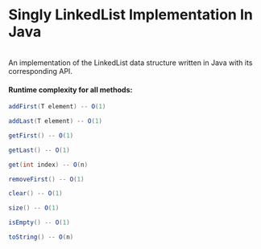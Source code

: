 # Singly LinkedList Implementation In Java
<br />
An implementation of the LinkedList data structure written in Java with its corresponding API.
<br />

#### Runtime complexity for all methods:
```java
addFirst(T element) -- O(1)

addLast(T element) -- O(1)

getFirst() -- O(1)

getLast() -- O(1)

get(int index) -- O(n)

removeFirst() -- O(1)

clear() -- O(1)

size() -- O(1)

isEmpty() -- O(1)

toString() -- O(n)
```
